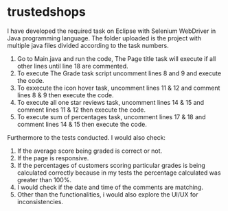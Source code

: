 # trustedshops
I have developed the required task on Eclipse with Selenium WebDriver in Java programming language. The folder uploaded is the project with multiple java files divided according to the task numbers.
1. Go to Main.java and run the code, The Page title task will execute if all other lines until line 18 are commented. 
2. To execute The Grade task script uncomment lines 8 and 9 and execute the code.
3. To exxecute the icon hover task, uncomment lines 11 & 12 and comment lines 8 & 9 then execute the code.
4. To execute all one star reviews task, uncomment lines 14 & 15 and comment lines 11 & 12 then execute the code.
5. To execute sum of percentages task, uncomment lines 17 & 18 and comment lines 14 & 15 then execute the code.


Furthermore to the tests conducted. I would also check:  
1. If the average score being graded is correct or not.
2. If the page is responsive.
3. If the percentages of customers scoring particular grades is being calculated correctly because in my tests the percentage calculated was greater than 100%.
4. I would check if the date and time of the comments are matching.
5. Other than the functionalities, i would also explore the UI/UX for inconsistencies.
